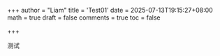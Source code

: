 +++
author = "Liam"
title = 'Test01'
date = 2025-07-13T19:15:27+08:00
math = true 
draft = false
comments = true
toc = false

+++

测试

